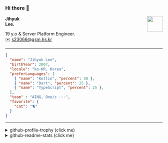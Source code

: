 ### Hi there 👋
<img src="https://github.githubassets.com/images/mona-loading-default.gif" width="50px" align="right">
</a>

**Jihyuk\
Lee.**

19 y.o & Server Platform Engineer.\
✉️ <s23066@gsm.hs.kr>

---

```json
{
  "name": "Jihyuk Lee",
  "birthYear": 2007,
  "locale": "ko-KR, Korea",
  "preferLanguages": [
    { "name": "Kotlin", "percent": 50 },
    { "name": "Dart", "percent": 25 },
    { "name": "TypeScript", "percent": 25 },
  ],
  "team" : "AING, One/s ···",
  "favorite": {
    "cat": "🐈"
  }
}
```
---
<details>
  <summary>github-profile-trophy (click me)</summary>
  
![](https://github-profile-trophy.vercel.app/?username=withJihyuk&row=1&column=8&theme=nord)
  
</details>
<details>
  <summary>github-readme-stats (click me)</summary>
  
<!--START_SECTION:waka-->
![Code Time](http://img.shields.io/badge/Code%20Time-969%20hrs%2019%20mins-blue)

![Lines of code](https://img.shields.io/badge/%EC%A0%80%EB%8A%94%20%EC%97%AC%ED%83%9C%EA%B9%8C%EC%A7%80%20-750.1%20thousand%20%EC%A4%84%EC%9D%98%20%EC%BD%94%EB%93%9C%EB%A5%BC%20%EC%9E%91%EC%84%B1%ED%96%88%EC%96%B4%EC%9A%94.-blue)

**저는 아침형 인간이에요. 🐤** 

```text
🌞 아침                     915 commits         █████░░░░░░░░░░░░░░░░░░░░   21.21 % 
🌆 낮　                     1506 commits        █████████░░░░░░░░░░░░░░░░   34.91 % 
🌃 저녁                     1545 commits        █████████░░░░░░░░░░░░░░░░   35.81 % 
🌙 밤　                     348 commits         ██░░░░░░░░░░░░░░░░░░░░░░░   08.07 % 
```


📊 **저는 이번주를 이렇게 시간을 보냈어요.** 

```text
🕑︎ Timezone: Asia/Seoul

💬 프로그래밍 언어들: 
Kotlin                   2 hrs 41 mins       ██████████████░░░░░░░░░░░   57.00 % 
Java                     1 hr 23 mins        ███████░░░░░░░░░░░░░░░░░░   29.56 % 
YAML                     35 mins             ███░░░░░░░░░░░░░░░░░░░░░░   12.55 % 
Gradle                   1 min               ░░░░░░░░░░░░░░░░░░░░░░░░░   00.53 % 
GitIgnore file           0 secs              ░░░░░░░░░░░░░░░░░░░░░░░░░   00.24 % 

🔥 에디터들: 
IntelliJ IDEA            4 hrs 43 mins       █████████████████████████   100.00 % 

💻 운영 체제들: 
Mac                      4 hrs 43 mins       █████████████████████████   100.00 % 
```


 Last Updated on 17/09/2025 18:50:44 UTC
<!--END_SECTION:waka-->

</details>

</div>

